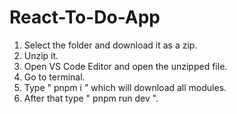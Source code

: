 # React-To-Do-App

1) Select the folder and download it as a zip.
2) Unzip it.
3) Open VS Code Editor and open the unzipped file.
4) Go to terminal.
5) Type " pnpm i " which will download all modules.
6) After that type " pnpm run  dev ".
